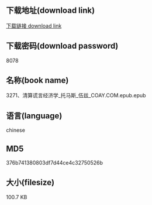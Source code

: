 ## 下载地址(download link)
[下载链接 download link](https://voluble-croquembouche-d321dc.netlify.app/?s=3271%E3%80%81%E6%B8%85%E7%AE%97%E8%B0%8E%E8%A8%80%E7%BB%8F%E6%B5%8E%E5%AD%A6_%E6%89%98%E9%A9%AC%E6%96%AF_%E4%BC%8D%E5%85%B9_COAY.COM.epub)

## 下载密码(download password)
8078

## 名称(book name)
3271、清算谎言经济学_托马斯_伍兹_COAY.COM.epub.epub

## 语言(language)
chinese

## MD5
376b741380803df7d44ce4c32750526b

## 大小(filesize)
100.7 KB
